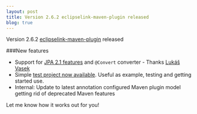 ```yaml
---
layout: post
title: Version 2.6.2 eclipselink-maven-plugin released
blog: true
---
```


Version 2.6.2 [eclipselink-maven-plugin](../../../eclipselink-maven-plugin) released

###New features
* Support for [JPA 2.1 features](https://en.wikibooks.org/wiki/Java_Persistence/What_is_new_in_JPA_2.1%3F) and `@Convert` converter - Thanks [Lukáš Vasek](https://github.com/bilak)
* Simple [test project now available](https://github.com/ethlo/eclipselink-maven-plugin-test). Useful as example, testing and getting started use.
* Internal: Update to latest annotation configured Maven plugin model getting rid of deprecated Maven features

Let me know how it works out for you!
